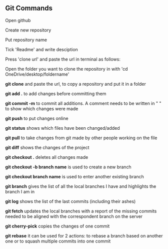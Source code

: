 ## Git Commands



Open github



Create new repository



Put repository name



Tick 'Readme' and write desciption



Press 'clone url' and paste the url in terminal as follows:



Open the folder you want to clone the repository in with 'cd OneDrive/desktop/foldername'



**git clone** and paste the url, to copy a repository and put it in a folder



**git add .** to add changes before committing them



**git commit -m** to commit all additions. A comment needs to be written in " " to show which changes were made



**git push** to put changes online



**git status** shows which files have been changed/added



**git pull** to take changes from git made by other people working on the file



**git diff** shows the changes of the project



**git checkout .** deletes all changes made



**git checkout -b branch name** is used to create a new branch



**git checkout branch name** is used to enter another existing branch



**git branch** gives the list of all the local branches I have and highlights the branch I am in

**git log** shows the list of the last commits (including their ashes)

**git fetch** updates the local branches with a report of the missing commits needed to be aligned with the correspondent branch on the server

**git cherry-pick** copies the changes of one commit

**git rebase** it can be used for 2 actions: to rebase a branch based on another one  or to squash multiple commits into one commit
